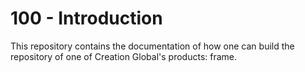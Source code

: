 # 100 - Introduction

This repository contains the documentation of how one can build the repository of one of Creation Global's products: frame.
